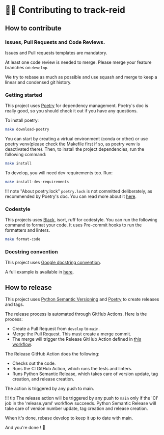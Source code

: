 # 🧑‍💻 Contributing to track-reid

## How to contribute


### Issues, Pull Requests and Code Reviews.

Issues and Pull requests templates are mandatory.

At least one code review is needed to merge. Please merge your feature branches on `develop`.

We try to rebase as much as possible and use squash and merge to keep a linear and condensed git history.

### Getting started

This project uses [Poetry](https://python-poetry.org/) for dependency management. Poetry's doc is really good, so you should check it out if you have any questions.

To install poetry:

```bash
make download-poetry
```

You can start by creating a virtual environment (conda or other) or use poetry venv(please check the Makefile first if so, as poetry venv is deactivated there). Then, to install the project dependencies, run the following command:

```bash
make install
```

To develop, you will need dev requirements too. Run:
```bash
make install-dev-requirements
```

!!! note "About poetry.lock"
    `poetry.lock` is not committed deliberately, as recommended by Poetry's doc. You can read more about it [here](https://python-poetry.org/docs/basic-usage/#as-a-library-developer).

### Codestyle

This projects uses [Black](https://black.readthedocs.io/en/stable/), isort, ruff for codestyle. You can run the following command to format your code. It uses Pre-commit hooks to run the formatters and linters.

```bash
make format-code
```

### Docstring convention

This project uses [Google docstring convention](https://google.github.io/styleguide/pyguide.html#38-comments-and-docstrings).

A full example is available in [here](https://sphinxcontrib-napoleon.readthedocs.io/en/latest/example_google.html).


## How to release

This project uses [Python Semantic Versioning](https://python-semantic-release.readthedocs.io/en/latest/automatic-releases/github-actions.html)
and [Poetry](https://python-poetry.org/docs/cli/#build) to create releases and tags.

The release process is automated through GitHub Actions. Here is the process:

- Create a Pull Request from `develop` to `main`.
- Merge the Pull Request. This must create a merge commit.
- The merge will trigger the Release GitHub Action defined in [this workflow](.github/workflows/release.yaml).

The Release GitHub Action does the following:

- Checks out the code.
- Runs the CI GitHub Action, which runs the tests and linters.
- Runs Python Semantic Release, which takes care of version update, tag creation, and release creation.

The action is triggered by any push to main.

!!! tip
    The release action will be triggered by any push to `main` only if the 'CI' job in the 'release.yaml' workflow succeeds.
    Python Semantic Release will take care of version number update, tag creation and release creation.


When it's done, rebase develop to keep it up to date with main.

And you're done ! 🎉
